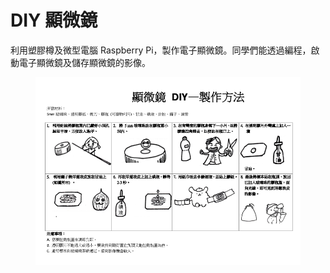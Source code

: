 # DIY 顯微鏡

利用塑膠樽及微型電腦 Raspberry Pi，製作電子顯微鏡。同學們能透過編程，啟動電子顯微鏡及儲存顯微鏡的影像。

<figure><img src="../.gitbook/assets/顯微鏡 DIY 製作流程.png" alt=""><figcaption></figcaption></figure>
